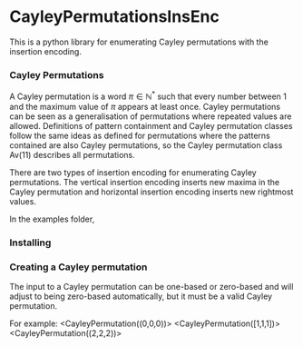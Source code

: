 # CayleyPermutationsInsEnc
This is a python library for enumerating Cayley permutations with the insertion encoding.

### Cayley Permutations
A Cayley permutation is a word $\pi \in \mathbb{N}^*$ such that every number between 1 and the maximum value of $\pi$ appears at least once. Cayley permutations can be seen as a generalisation of permutations where repeated values are allowed. Definitions of pattern containment and Cayley permutation classes follow the same ideas as defined for permutations where the patterns contained are also Cayley permutations, so the Cayley permutation class Av(11) describes all permutations. 

There are two types of insertion encoding for enumerating Cayley permutations. The vertical insertion encoding inserts new maxima in the Cayley permutation and horizontal insertion encoding inserts new rightmost values.
 
In the examples folder, 

### Installing

### Creating a Cayley permutation
The input to a Cayley permutation can be one-based or zero-based and will adjust to being zero-based automatically, but it must be a valid Cayley permutation.

For example:
<CayleyPermutation((0,0,0))>
<CayleyPermutation([1,1,1])>
<CayleyPermutation((2,2,2))>